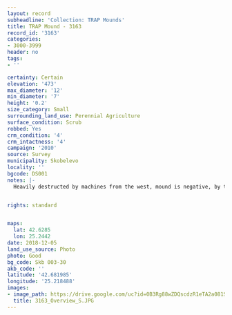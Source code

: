 ```yaml
---
layout: record
subheadline: 'Collection: TRAP Mounds'
title: TRAP Mound - 3163
record_id: '3163'
categories:
- 3000-3999
header: no
tags:
- ''

certainty: Certain
elevation: '473'
max_diameter: '12'
min_diameter: '7'
height: '0.2'
size_category: Small
surrounding_land_use: Perennial Agriculture
surface_condition: Scrub
robbed: Yes
crm_condition: '4'
crm_intactness: '4'
campaign: '2010'
source: Survey
municipality: Skobelevo
locality: ''
bgcode: DS001
notes: |-
  Heavily destructed by machines from the west, mound is negative, by the mound are piles of stones and earth originally from the mound.


rights: standard


maps:
  lat: 42.6285
  lon: 25.2442
date: 2018-12-05
land_use_source: Photo
photo: Good
bg_code: Skb 003-30
akb_code: ''
latitude: '42.681985'
longitude: '25.218488'
images:
- image_path: https://drive.google.com/uc?id=0B3Rg88wZDQscdzR1eTA2a081Sms
  title: 3163_Overview_S.JPG
---
```

